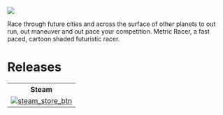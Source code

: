 ![](https://i.imgur.com/wTWzmWy.png)

Race through future cities and across the surface of other planets to out run, out maneuver and out pace your competition. Metric Racer, a fast paced, cartoon shaded futuristic racer.

# Releases
<table>
  <tr>
  <th>Steam</th>
  </tr>
  <tr>
    <td>
      <a href="https://store.steampowered.com/app/938200/Metric_Racer/" target="_blank">
        <img src="https://i.imgur.com/x6dHm13.png" alt="steam_store_btn" />
      </a>
    </td>
</table>

